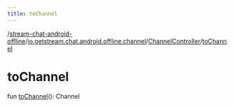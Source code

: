 ```yaml
---
title: toChannel
---
```

/[stream-chat-android-offline](../../index.md)/[io.getstream.chat.android.offline.channel](../index.md)/[ChannelController](index.md)/[toChannel](toChannel.md)  
  
  
  
# toChannel  
fun [toChannel](toChannel.md)(): Channel
